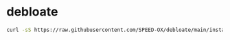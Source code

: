 # debloate
```bash
curl -sS https://raw.githubusercontent.com/SPEED-OX/debloate/main/install.sh | bash
